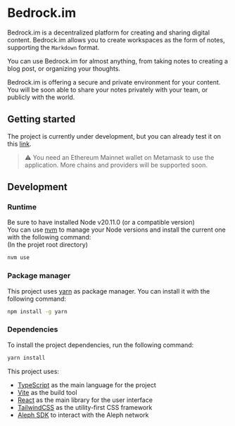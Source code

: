 # Bedrock.im

Bedrock.im is a decentralized platform for creating and sharing digital content.
Bedrock.im allows you to create workspaces as the form of notes, supporting the `Markdown` format.

You can use Bedrock.im for almost anything, from taking notes to creating a blog post, or organizing your thoughts.

Bedrock.im is offering a secure and private environment for your content.
You will be soon able to share your notes privately with your team, or publicly with the world.

## Getting started

The project is currently under development, but you can already test it on this [link](https://aleph-decentralize-everything.vercel.app/).

> :warning: You need an Ethereum Mainnet wallet on Metamask to use the application.
> More chains and providers will be supported soon.

## Development

### Runtime
Be sure to have installed Node v20.11.0 (or a compatible version)<br>
You can use [nvm](https://github.com/nvm-sh/nvm) to manage your Node versions and install the current one with the following command:<br>
(In the projet root directory)
```bash
nvm use
```

### Package manager

This project uses [yarn](https://yarnpkg.com/) as package manager. You can install it with the following command:
```bash
npm install -g yarn
```

### Dependencies

To install the project dependencies, run the following command:
```bash
yarn install
```

This project uses:

- [TypeScript](https://www.typescriptlang.org/) as the main language for the project
- [Vite](https://vitejs.dev/) as the build tool
- [React](https://reactjs.org/) as the main library for the user interface
- [TailwindCSS](https://tailwindcss.com/) as the utility-first CSS framework
- [Aleph SDK](https://aleph-im.gitbook.io/ts-sdk/) to interact with the Aleph network
